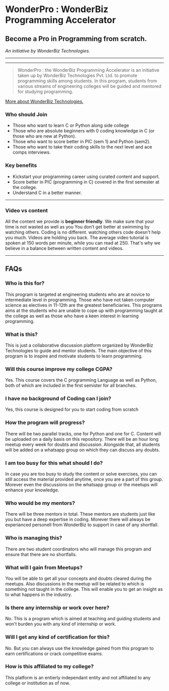 # WonderPro : WonderBiz Programming Accelerator 
Become a **Pro** in **Pro**gramming from scratch.
---
_An initiative by WonderBiz Technologies._


____
____

> WonderPro : the WonderBiz Programming Accelerator is an initiative taken up by WonderBiz Technologies Pvt. Ltd. to promote programming skills among students. 
In this program, students from various streams of engineering colleges will be guided and mentored for studying programming.

[More about WonderBiz Technologies.](https://kaustubh.clickfunnels.com/homepage)



### Who should Join
- Those who want to learn C or Python along side college
- Those who are absolute beginners with 0 coding knowledge in C (or those who are new at Python).
- Those who want to score better in PIC (sem 1) and Python (sem2).
- Those who want to take their coding skills to the next level and ace comps interviews.

### Key benefits
- Kickstart your programming career using curated content and support.
- Score better in PIC (programming in C) covered in the first semester at the college.
- Understand C in a better manner.


___

### Video vs content
All the content we provide is **beginner friendly**. We make sure that your time is not wasted as well as you You don’t get better at swimming by watching others. Coding is no different. watching others code doesn't help you much. Videos are holding you back. The average video tutorial is spoken at 150 words per minute, while you can read at 250. That's why we believe in a balance between written content and videos.



____
## FAQs

### Who is this for?
This program is targeted at engineering students who are at novice to intermediate level in programming. Those who have not taken computer science as electives in 11-12th are the greatest beneficiaries. This programs aims at the students who are unable to cope up with programming taught at the college as well as those who have a keen interest in learning programming.

### What is this? 
This is just a collaborative discussion platform organized by WonderBiz Technologies to guide and mentor students. The main objective of this program is to inspire and motivate students to learn programming. 

### Will this course improve my college CGPA?
Yes. This course covers the C programming Language as well as Python, both of which are included in the first semister for all branches.

### I have no background of Coding can I join?
Yes, this course is designed for you to start coding from scratch

### How the program will progress?
There will be two parallel tracks, one for Python and one for C. Content will be uploaded on a daily basis on this repository. There will be an hour long meetup every week for doubts and discussion. Alongside that, all students will be added on a whatsapp group on which they can discuss any doubts.

### I am too busy for this what should I do?
In case you are too busy to study the content or solve exercises, you can still access the material provided anytime, once you are a part of this group. Morever even the discussions on the whatsapp group or the meetups will enhance your knowledge.

### Who would be my mentors?
There will be three mentors in total. These mentors are students just like you but have a deep expertise in coding. Morever there will always be experianced personell from WonderBiz to support in case of any shortfall.

### Who is managing this?
There are two student coordinators who will manage this program and ensure that there are no shortfalls.

### What will I gain from Meetups?
You will be able to get all your concepts and doubts cleared during the meetups. Also discussions in the meetup will be related to which is something not taught in the college. This will enable you to get an insight as to what happens in the industry. 

### Is there any internship or work over here?
No. This is a program which is aimed at teaching and guiding students and won't burden you with any kind of internship or work. 

### Will I get any kind of certification for this?
No. But you can always use the knowledge gained from this program to earn certifications or crack competitive exams.

### How is this affiliated to my college?
This platform is an  entierly independant entity and not affiliated to any college or institution as of now.
